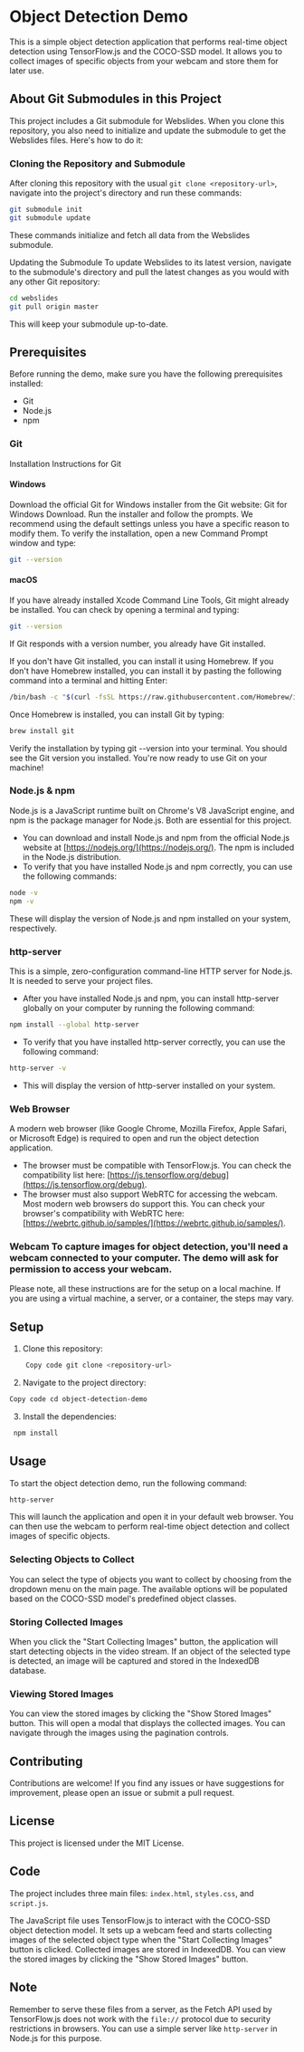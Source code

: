 # Object Detection Demo

This is a simple object detection application that performs real-time object detection using TensorFlow.js and the COCO-SSD model. It allows you to collect images of specific objects from your webcam and store them for later use.

## About Git Submodules in this Project

This project includes a Git submodule for Webslides. When you clone this repository, you also need to initialize and update the submodule to get the Webslides files. Here's how to do it:

### Cloning the Repository and Submodule

After cloning this repository with the usual `git clone <repository-url>`, navigate into the project's directory and run these commands:

```bash
git submodule init
git submodule update
```

These commands initialize and fetch all data from the Webslides submodule.

Updating the Submodule
To update Webslides to its latest version, navigate to the submodule's directory and pull the latest changes as you would with any other Git repository:

```bash
cd webslides
git pull origin master
```

This will keep your submodule up-to-date.

## Prerequisites

Before running the demo, make sure you have the following prerequisites installed:

- Git
- Node.js
- npm

### Git

Installation Instructions for Git

#### Windows

Download the official Git for Windows installer from the Git website: Git for Windows Download.
Run the installer and follow the prompts. We recommend using the default settings unless you have a specific reason to modify them.
To verify the installation, open a new Command Prompt window and type:

```bash
git --version
```

#### macOS

If you have already installed Xcode Command Line Tools, Git might already be installed. You can check by opening a terminal and typing:

```bash
git --version
```

If Git responds with a version number, you already have Git installed.

If you don't have Git installed, you can install it using Homebrew. If you don't have Homebrew installed, you can install it by pasting the following command into a terminal and hitting Enter:

```bash
/bin/bash -c "$(curl -fsSL https://raw.githubusercontent.com/Homebrew/install/HEAD/install.sh)"
```

Once Homebrew is installed, you can install Git by typing:

```bash
brew install git
```

Verify the installation by typing git --version into your terminal. You should see the Git version you installed.
You're now ready to use Git on your machine!

### Node.js & npm

Node.js is a JavaScript runtime built on Chrome's V8 JavaScript engine, and npm is the package manager for Node.js. Both are essential for this project.

- You can download and install Node.js and npm from the official Node.js website at [https://nodejs.org/](https://nodejs.org/). The npm is included in the Node.js distribution.
- To verify that you have installed Node.js and npm correctly, you can use the following commands:

```bash
node -v
npm -v
```

These will display the version of Node.js and npm installed on your system, respectively.

### http-server

This is a simple, zero-configuration command-line HTTP server for Node.js. It is needed to serve your project files.

- After you have installed Node.js and npm, you can install http-server globally on your computer by running the following command:

```bash
npm install --global http-server
```

- To verify that you have installed http-server correctly, you can use the following command:

```bash
http-server -v
```

- This will display the version of http-server installed on your system.

### Web Browser

A modern web browser (like Google Chrome, Mozilla Firefox, Apple Safari, or Microsoft Edge) is required to open and run the object detection application.

- The browser must be compatible with TensorFlow.js. You can check the compatibility list here: [https://js.tensorflow.org/debug](https://js.tensorflow.org/debug).
- The browser must also support WebRTC for accessing the webcam. Most modern web browsers do support this. You can check your browser's compatibility with WebRTC here: [https://webrtc.github.io/samples/](https://webrtc.github.io/samples/).

### Webcam To capture images for object detection, you'll need a webcam connected to your computer. The demo will ask for permission to access your webcam.

Please note, all these instructions are for the setup on a local machine. If you are using a virtual machine, a server, or a container, the steps may vary.

## Setup

1. Clone this repository:

```bash
    Copy code git clone <repository-url>
```

2. Navigate to the project directory:

```bash
Copy code cd object-detection-demo
```

3. Install the dependencies:

```bash
 npm install
```

## Usage

To start the object detection demo, run the following command:

```bash
http-server
```

This will launch the application and open it in your default web browser. You can then use the webcam to perform real-time object detection and collect images of specific objects.

### Selecting Objects to Collect

You can select the type of objects you want to collect by choosing from the dropdown menu on the main page. The available options will be populated based on the COCO-SSD model's predefined object classes.

### Storing Collected Images

When you click the "Start Collecting Images" button, the application will start detecting objects in the video stream. If an object of the selected type is detected, an image will be captured and stored in the IndexedDB database.

### Viewing Stored Images

You can view the stored images by clicking the "Show Stored Images" button. This will open a modal that displays the collected images. You can navigate through the images using the pagination controls.

## Contributing

Contributions are welcome! If you find any issues or have suggestions for improvement, please open an issue or submit a pull request.

## License

This project is licensed under the MIT License.

## Code

The project includes three main files: `index.html`, `styles.css`, and `script.js`.

The JavaScript file uses TensorFlow.js to interact with the COCO-SSD object detection model. It sets up a webcam feed and starts collecting images of the selected object type when the "Start Collecting Images" button is clicked. Collected images are stored in IndexedDB. You can view the stored images by clicking the "Show Stored Images" button.

## Note

Remember to serve these files from a server, as the Fetch API used by TensorFlow.js does not work with the `file://` protocol due to security restrictions in browsers. You can use a simple server like `http-server` in Node.js for this purpose.

